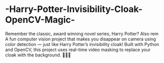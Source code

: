 # -Harry-Potter-Invisibility-Cloak-OpenCV-Magic-
Remember the classic, award winning novel series, Harry Potter?
Also rem
A fun computer vision project that makes you disappear on camera using color detection — just like Harry Potter’s invisibility cloak! Built with Python and OpenCV, this project uses real-time video masking to replace your cloak with the background. 🧙‍♂️✨
